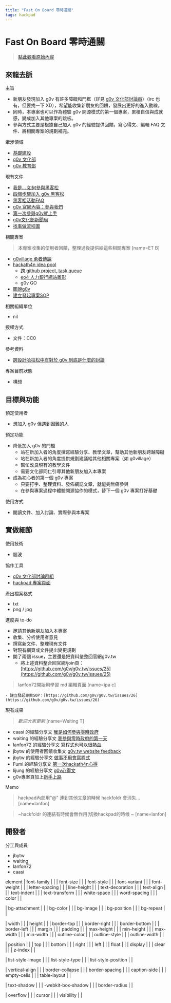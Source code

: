 ```yaml
---
title: "Fast On Board 零時通關"
tags: hackpad
---
```


# Fast On Board 零時通關

> [點此觀看原始內容](https://g0v.hackpad.tw/AidRZhn8kzP)


## 來龍去脈


主旨
- 新朋友發現加入 g0v 有許多障礙和門檻（詳見 [g0v 文化部討論串](https://groups.google.com/forum/#!topic/g0v-moc/6uG5L6jY9fQ)）（irc 也有，但要找一下 XD），希望能收集新朋友的回饋，發展出更好的進入動線。
- 同時，本專案也可以作為體驗 g0v 開源模式的第一個專案，累積自信與成就感，變成加入其他專案的跳板。
- 參與方式主要是根據自己加入 g0v 的經驗提供回饋，寫心得文、編輯 FAQ 文件、將相關專案的規劃補完。

牽涉領域

- [基礎建設](http://hack.g0v.tw/meta)
- [g0v 文化部](http://hack.g0v.tw/g0vMOC)
- [g0v 教育部](http://hack.g0v.tw/g0vMOE)

現有文件
- [我是... 如何參與黑客松](https://g0v.hackpad.tw/ciS8hEGw7iu#%26%2325105%3B%26%2326159%3B...%20%26%2322914%3B%26%2320309%3B%26%2321443%3B%26%2333287%3B%26%2340657%3B%26%2323458%3B%26%2326494%3B)
- [四個步驟加入 g0v 黑客松](https://g0v.hackpad.tw/Q185NMLUdIf#%26%2322235%3B%26%2320491%3B%26%2327493%3B%26%2339519%3B%26%2321152%3B%26%2320837%3B%20g0v%20%26%2340657%3B%26%2323458%3B%26%2326494%3B)
- [黑客松活動FAQ](https://g0v.hackpad.tw/gLNXqwv6krA#%26%2340657%3B%26%2323458%3B%26%2326494%3B%26%2327963%3B%26%2321205%3BFAQ)
- [g0v 官網內容：參與我們](http://g0v.tw/join.html)
- [第一次參與g0v就上手](http://ppt.cc/GBfb)
- [g0v文化部新聞局](https://g0v.hackpad.com/g0v-g0v-mou-info-NX60cqNWwpi)
- [找事做流程圖](https://docs.google.com/drawings/d/1Qg9-_EbYgfi1xJv5xd0Qya0CSFV3t0-742XJYhavb4I/edit)


相關專案
> 本專案收集的使用者回饋，整理過後提供給這些相關專案
> [name=ET B]

- [g0village 勇者傳說](https://g0v.hackpad.com/UbRMyR1GliV#g0village%20-%20%26%2321191%3B%26%2332773%3B%26%2320659%3B%26%2335498%3B)
- [hackath4n idea pool](http://hack.g0v.tw/g0v-hackath4n/d3UYGxZtxw2)
    - [跨 github project, task queue](https://g0v.hackpad.tw/1ngNLPX3mLr#g0v%20tasks%20queue%20%26%2325972%3B%26%2321512%3B)
    - [eo4 人力銀行網站雛形](http://miau715.github.io/eo4/index.html)
    - g0v GO
- [圖說g0v](https://g0v.hackpad.tw/q0KbGyfswfK#%26%2322294%3B%26%2335498%3Bg0v)
- [建立發起專案SOP](https://github.com/g0v/dev/issues/24)

相關組織單位
- nil

授權方式
- 文件：CC0

參考資料
- [跨設計哈拉松中有對於 g0v 到底是什麼的討論](https://g0v.hackpad.com/qkq2J2oO2Cq#g0v%20XD-talking-pre-hackath4n%20%26%2336328%3B%26%2335373%3B%26%2335336%3B%26%2321704%3B%26%2325289%3B%26%2326494%3B)

專案目前狀態
- 構想


## 目標與功能


預定使用者
- 想加入 g0v 但遇到困難的人

預定功能
- 降低加入 g0v 的門檻
    - 站在新加入者的角度撰寫經驗分享、教學文章，幫助其他新朋友跨越障礙
    - 站在新加入者的角度提供規劃建議給其他相關專案（如 g0village）
    - 幫忙改良現有的教學文件
    - 需要文化部同仁引導其他新朋友加入本專案
- 成為初心者的第一個 g0v 專案
    - 只要打字、整理資料、發佈網誌文章，就能夠無痛參與
    - 在參與專案過程中體驗開源協作的模式，替下一個 g0v 專案打好基礎

使用方式
- 閱讀文件、加入討論、實際參與本專案

## 實做細節


使用技術
- 腦波

協作工具
- [g0v 文化部討論群組](https://groups.google.com/forum/#!forum/g0v-moc)
- [hackpad 專案頁面](https://g0v.hackpad.com/Fast-On-Board--AidRZhn8kzP)

產出檔案格式
- txt
- png / jpg

進度與 to-do
- 邀請其他新朋友加入本專案
- 收集、分析使用者意見
- 撰寫新文件、整理現有文件
- 對現有網頁或文件提出變更規劃
- 開了兩個 issue，主要還是把資料彙整回官網g0v.tw
    - 將上述資料整合回官網/join頁：[https://github.com/g0v/g0v.tw/issues/25](https://github.com/g0v/g0v.tw/issues/25)
> lanfon72開始用學習 md 編輯頁面
> [name=ipa c]

    - 建立發起專案SOP：[https://github.com/g0v/g0v.tw/issues/26](https://github.com/g0v/g0v.tw/issues/26)

現有成果
> _歡迎大家更新_
> [name=Weiting T]

- caasi 的經驗分享文 [我是如何參與零時政府](http://blog.caasigd.org/post/57690589568)
- waiting 的經驗分享文 [我參與零時政府的第一天](http://blog.g0v.tw/post/57745605248)
- lanfon72 的經驗分享文 [寫程式也可以很熱血](http://blog.g0v.tw/post/57797055128)
- jbytw 的使用者回饋收集文  [g0v.tw website feedback](https://g0v.hackpad.com/cgVXrkXSbVd#g0v.tw%20website%20feedback)
- jbytw 的經驗分享文 [做事不用會寫程式](http://blog.g0v.tw/post/57878341290)
- Fumi  的經驗分享文 [第一次hackath4n心得](http://blog.g0v.tw/post/57882027353)
- lijung  的經驗分享文 [g](http://chilijung.wordpress.com/2013/08/10/g0v/)[0](http://chilijung.wordpress.com/2013/08/10/g0v/)[v心得文](http://chilijung.wordpress.com/2013/08/10/g0v/)
- g0v專案頁加上[新手上路](http://hack.g0v.tw/g0vMOE)

Memo
> hackpad內部用"@" 連到其他文章的時候 hackfoldr 會消失...
> [name=lanfon]

> ~hackfoldr 的連結有時候會無作用(切換hackpad的時候 ~
> [name=lanfon]



## 開發者


分工與成員
- jbytw
- waiting
- lanfon72
- caasi

element
| font-family |  |
| font-size |  |
| font-style |  |
| font-variant |  |
| font-weight |  |
| letter-spacing |  |
| line-height |  |
| text-decoration |  |
| text-align |  |
| text-indent |  |
| text-transform |  |
| white-space |  |
| word-spacing |  |
| color |  |

| bg-attachment |  |
| bg-color |  |
| bg-image |  |
| bg-position |  |
| bg-repeat |  |

| width |  |
| height |  |
| border-top |  |
| border-right |  |
| border-bottom |  |
| border-left |  |
| margin |  |
| padding |  |
| max-height |  |
| min-height |  |
| max-width |  |
| min-width |  |
| outline-color |  |
| outline-style |  |
| outline-width |  |

| position |  |
| top |  |
| bottom |  |
| right |  |
| left |  |
| float |  |
| display |  |
| clear |  |
| z-index |  |

| list-style-image |  |
| list-style-type |  |
| list-style-position |  |

| vertical-align |  |
| border-collapse |  |
| border-spacing |  |
| caption-side |  |
| empty-cells |  |
| table-layout |  |

| text-shadow |  |
| -webkit-box-shadow |  |
| border-radius |  |

| overflow |  |
| cursor |  |
| visibility |  |


